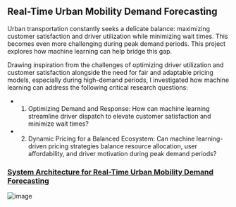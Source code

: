 ## Real-Time Urban Mobility Demand Forecasting

Urban transportation constantly seeks a delicate balance: maximizing customer satisfaction and driver utilization while minimizing wait times. This becomes even more challenging during peak demand periods. This project explores how machine learning can help bridge this gap.

Drawing inspiration from the challenges of optimizing driver utilization and customer satisfaction alongside the need for fair and adaptable pricing models, especially during high-demand periods, I investigated how machine learning can address the following critical research questions:

- 1.	Optimizing Demand and Response: How can machine learning streamline driver dispatch to elevate customer satisfaction and minimize wait times?

- 2.	Dynamic Pricing for a Balanced Ecosystem: Can machine learning-driven pricing strategies balance resource allocation, user affordability, and driver motivation during peak demand periods?
 
### <u>System Architecture for Real-Time Urban Mobility Demand Forecasting</u>

![image](https://github.com/donmonc/Ride-Demand-Forecast/assets/37820350/559d4840-473a-4049-83b2-e76a292eb8a5)



